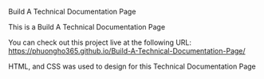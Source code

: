 Build A Technical Documentation Page

This is a Build A Technical Documentation Page

You can check out this project live at the following URL: https://phuongho365.github.io/Build-A-Technical-Documentation-Page/

HTML, and CSS was used to design for this Technical Documentation Page
